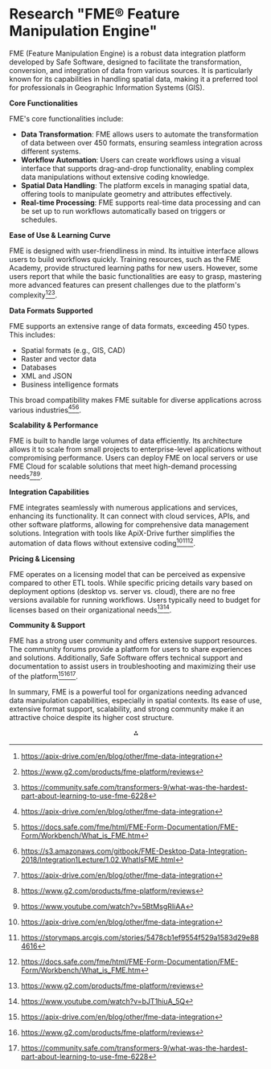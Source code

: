 # Research "FME® Feature Manipulation Engine"

FME (Feature Manipulation Engine) is a robust data integration platform developed by Safe Software, designed to facilitate the transformation, conversion, and integration of data from various sources. It is particularly known for its capabilities in handling spatial data, making it a preferred tool for professionals in Geographic Information Systems (GIS).

**Core Functionalities**

FME's core functionalities include:

- **Data Transformation**: FME allows users to automate the transformation of data between over 450 formats, ensuring seamless integration across different systems.
- **Workflow Automation**: Users can create workflows using a visual interface that supports drag-and-drop functionality, enabling complex data manipulations without extensive coding knowledge.
- **Spatial Data Handling**: The platform excels in managing spatial data, offering tools to manipulate geometry and attributes effectively.
- **Real-time Processing**: FME supports real-time data processing and can be set up to run workflows automatically based on triggers or schedules.

**Ease of Use \& Learning Curve**

FME is designed with user-friendliness in mind. Its intuitive interface allows users to build workflows quickly. Training resources, such as the FME Academy, provide structured learning paths for new users. However, some users report that while the basic functionalities are easy to grasp, mastering more advanced features can present challenges due to the platform's complexity[^1][^4][^8].

**Data Formats Supported**

FME supports an extensive range of data formats, exceeding 450 types. This includes:

- Spatial formats (e.g., GIS, CAD)
- Raster and vector data
- Databases
- XML and JSON
- Business intelligence formats

This broad compatibility makes FME suitable for diverse applications across various industries[^1][^3][^6].

**Scalability \& Performance**

FME is built to handle large volumes of data efficiently. Its architecture allows it to scale from small projects to enterprise-level applications without compromising performance. Users can deploy FME on local servers or use FME Cloud for scalable solutions that meet high-demand processing needs[^1][^4][^7].

**Integration Capabilities**

FME integrates seamlessly with numerous applications and services, enhancing its functionality. It can connect with cloud services, APIs, and other software platforms, allowing for comprehensive data management solutions. Integration with tools like ApiX-Drive further simplifies the automation of data flows without extensive coding[^1][^2][^3].

**Pricing \& Licensing**

FME operates on a licensing model that can be perceived as expensive compared to other ETL tools. While specific pricing details vary based on deployment options (desktop vs. server vs. cloud), there are no free versions available for running workflows. Users typically need to budget for licenses based on their organizational needs[^4][^5].

**Community \& Support**

FME has a strong user community and offers extensive support resources. The community forums provide a platform for users to share experiences and solutions. Additionally, Safe Software offers technical support and documentation to assist users in troubleshooting and maximizing their use of the platform[^1][^4][^8].

In summary, FME is a powerful tool for organizations needing advanced data manipulation capabilities, especially in spatial contexts. Its ease of use, extensive format support, scalability, and strong community make it an attractive choice despite its higher cost structure.

<div style="text-align: center">⁂</div>

[^1]: https://apix-drive.com/en/blog/other/fme-data-integration
[^2]: https://storymaps.arcgis.com/stories/5478cb1ef9554f529a1583d29e884616
[^3]: https://docs.safe.com/fme/html/FME-Form-Documentation/FME-Form/Workbench/What_is_FME.htm
[^4]: https://www.g2.com/products/fme-platform/reviews
[^5]: https://www.youtube.com/watch?v=bJT1hiuA_5Q
[^6]: https://s3.amazonaws.com/gitbook/FME-Desktop-Data-Integration-2018/Integration1Lecture/1.02.WhatIsFME.html
[^7]: https://www.youtube.com/watch?v=5BtMsgRIiAA
[^8]: https://community.safe.com/transformers-9/what-was-the-hardest-part-about-learning-to-use-fme-6228
[^9]: https://www.peerspot.com/products/fme-pros-and-cons
[^10]: https://www.redgeographics.com/blog/fme-voor-beginners/
[^11]: https://www.youtube.com/watch?v=Tue6-8oFNEE
[^12]: https://gisgeography.com/fme-software/
[^13]: https://www.tensing.com/en/blog/low-code-no-code-unleashing-the-power-of-fme
[^14]: https://en.wikipedia.org/wiki/FME_(software)
[^15]: https://safe-software.gitbooks.io/introduction-to-fme-desktop/content/1.getting-started/1.02.what-is-fme.html
[^16]: https://spatialvision.com.au/feature-manipulation-engine/
[^17]: https://www.redgeographics.com/blog/fme-voor-beginners/
[^18]: https://www.youtube.com/watch?v=bJT1hiuA_5Q
[^19]: https://storymaps.arcgis.com/stories/cdbfb2abf65644bbb7c438529c9489be
[^20]: https://fme.safe.com
[^21]: https://www.udemy.com/course/fme-feature-manipulation-engine-essentials/
[^22]: https://www.reddit.com/r/fme/comments/16gmxzc/im_giving_an_fme_presentation_what_are_some/
[^23]: https://www.youtube.com/watch?v=jR_8ZB1lQTw
[^24]: https://www.youtube.com/watch?v=9zvs8rndbrY
[^25]: https://www.peerspot.com/products/fme-reviews
[^26]: https://fme.safe.com/get-started/
[^27]: https://www.reddit.com/r/gis/comments/1cfcq5f/what_is_better_to_use_fme_or_python/
[^28]: https://www.capterra.com/p/126404/FME/reviews/
[^29]: https://cdn.safe.com/training/course-materials/archive/FME-Desktop-Basic-Training-Course-Manual-2014.pdf
[^30]: https://fme.safe.com/blog/2017/09/fme-behind-the-scenes-localization-and-learning-curves/
[^31]: https://www.gartner.com/reviews/market/data-integration-tools/vendor/safe-software/product/fme
[^32]: https://fme.globema.com/fme-training/
[^33]: https://blog.stackademic.com/comparing-fme-esri-tools-with-open-source-alternatives-for-gis-and-remote-sensing-data-processing-86acaae81314
[^34]: https://gisgeography.com/fme-software/
[^35]: https://egt-twinn.voog.com/news/fme
[^36]: https://fme.safe.com/fme-in-action/integrations/
[^37]: https://storymaps.arcgis.com/stories/5478cb1ef9554f529a1583d29e884616
[^38]: https://en.wikipedia.org/wiki/FME_(software)
[^39]: https://fme.globema.com/how-does-fme-work/
[^40]: https://support.safe.com/hc/en-us/articles/25407551394829-FME-Flow-Administration-Job-Scalability-and-Management
[^41]: https://www.reddit.com/r/gis/comments/wiezs8/im_going_to_out_myself_as_an_ignorant_gis_user/
[^42]: https://www.youtube.com/watch?v=ppWwXdqn2xI
[^43]: https://packer.hms.harvard.edu/15-fme-software-tips-ultimate-data-integration-guide
[^44]: https://www.reddit.com/r/fme/
[^45]: https://www.researchgate.net/figure/Feature-Manipulation-Engine-FME-workbench-showing-the-transformation-of-point-clouds_fig5_374486489
[^46]: https://www.tensing.com/en/blog/fme-flow-vs.-fme-flow-hosted
[^47]: https://docs.bentley.com/LiveContent/web/OpenCities Map Help-v19/en/GUID-BE1B7DB9-7249-154D-8BE3-670212FFAA81.html
[^48]: https://ijrei.com/controller/aviation/Performance analysis of FME based servers and cloud for data loading in big data and machine learning models for future data mining process.pdf
[^49]: https://support.safe.com/hc/en-us/articles/25407502214285-Tutorial-Getting-Started-with-APIs
[^50]: https://support.safe.com/hc/en-us/articles/25407441075469-FME-Versions-and-Workspace-Compatibility
[^51]: https://support.safe.com/hc/en-us/articles/25407489241485-Getting-Started-with-the-FME-Flow-REST-API
[^52]: https://udeploy.udel.edu/software/feature-manipulation-engine-fme/
[^53]: https://www.youtube.com/watch?v=zPZrZR8T7pM
[^54]: https://www.sevencs.com/demo-ao-1/
[^55]: https://locusglobal.com/wp-content/uploads/2021/09/FME-Desktop-Brochure-2021.pdf
[^56]: https://www.youtube.com/watch?v=5BtMsgRIiAA
[^57]: https://fme.safe.com/pricing/
[^58]: http://bidstats.uk/tenders/2022/W06/768475464
[^59]: https://www.capterra.com/p/126404/FME/
[^60]: https://www.reddit.com/r/fme/comments/1bdv17w/fme_pricing/
[^61]: https://databuilders.ie/fme/
[^62]: https://i.ntnu.no/wiki/-/wiki/English/FME
[^63]: https://nordend.eu/fme/
[^64]: https://s3.amazonaws.com/gitbook/Desktop-Basic-2019/DesktopBasic1Basics/1.01.WhatIsFME.html
[^65]: https://community.safe.com/general-10/configure-fme-options-upon-installation-18883
[^66]: https://www.reddit.com/r/fme/about/
[^67]: https://samuel-walker.gitbooks.io/fme-desktop-basics-module/content/1.getting-started/1.02.what-is-fme.html
[^68]: https://s3.amazonaws.com/gitbook/Desktop-Intro-2019/1.getting-started/1.02.what-is-fme.html
[^69]: https://s3.amazonaws.com/gitbook/FME-Desktop-Data-Integration-2018/Integration1Lecture/1.02.WhatIsFME.html
[^70]: https://docs.safe.com/fme/html/FME-Form-Documentation/FME-Form/Workbench/What_is_FME.htm
[^71]: https://support.safe.com/hc/en-us/articles/25407724093837-Notes-on-FME-and-Esri-Versions-and-Compatibility
[^72]: https://fme.safe.com/presentations/the-application-of-feature-manipulation-engine-fme-to-maintain-quality-control-qc-over-standardized-spatial-data/
[^73]: https://ngis.com.au/news/transform-store-and-analyse-your-gis-data-with-fme-and-bigquery/
[^74]: https://docs.safe.com/fme/html/FME-Flow/AdminGuide/Planning-Scalability-Performance.htm
[^75]: https://community.safe.com/architecture-14/performance-question-fme-2024-34379
[^76]: https://safe-software.gitbooks.io/fme-desktop-advanced-training-2018/content/DesktopAdvanced2WorkspaceDesign/2.18.FMEServerFMECloud.html
[^77]: https://safe-software.gitbooks.io/fme-desktop-advanced-training-2018/content/DesktopAdvanced2WorkspaceDesign/2.10.PerformanceAndFME.html
[^78]: https://packer.hms.harvard.edu/20-fme-facts-complete-data-solution
[^79]: https://apix-drive.com/en/blog/other/fme-data-integration
[^80]: https://www.geoilenergy.com/en/software/geosoluciones/fme
[^81]: https://support.safe.com/hc/en-us/articles/29728097481229-FME-Flow-Hosted-Pricing-and-Sizing
[^82]: https://mxd.codes/articles/free-fme-licence-for-private-use
[^83]: https://www.reddit.com/r/gis/comments/gfvywy/is_fme_a_really_expensive_license/
[^84]: https://www.reddit.com/r/fme/comments/12uhn8l/whats_going_on_with_fme_this_is/
[^85]: https://support.safe.com/hc/en-us/articles/25407402732429-FME-Flow-Automatic-Licensing-URLs
[^86]: https://fme.globema.com/fme-frequently-asked-questions/
[^87]: https://docs.safe.com/fme/html/FME-Flow/ReferenceManual/engines.htm
[^88]: https://fme.safe.com/fme-community/
[^89]: https://support.safe.com/hc/en-us/p/support
[^90]: https://community.safe.com
[^91]: https://fme.safe.com/contact/
